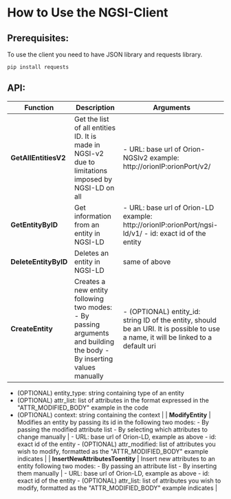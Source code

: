 # How to Use the NGSI-Client

## Prerequisites:

To use the client you need to have JSON library and requests library.
```
pip install requests
```

## API:

| Function                        | Description                                                                                                                                                  | Arguments                                                                                                                                                                                                                                                                                                                                                                 |
|---------------------------------|--------------------------------------------------------------------------------------------------------------------------------------------------------------|---------------------------------------------------------------------------------------------------------------------------------------------------------------------------------------------------------------------------------------------------------------------------------------------------------------------------------------------------------------------------|
| **GetAllEntitiesV2**            | Get the list of all entities ID. It is made in NGSI-v2 due to limitations imposed by NGSI-LD on all                                                          | - URL: base url of Orion-NGSIv2 example: http://orionIP:orionPort/v2/                                                                                                                                                                                                                                                                                                     |
| **GetEntityByID**               | Get information from an entity in NGSI-LD                                                                                                                    | - URL: base url of Orion-LD example: http://orionIP:orionPort/ngsi-ld/v1/ - id: exact id of the entity                                                                                                                                                                                                                                                                    |
| **DeleteEntityByID**            | Deletes an entity in NGSI-LD                                                                                                                                 | same of above                                                                                                                                                                                                                                                                                                                                                             |
| **CreateEntity**                | Creates a new entity following two modes: - By passing arguments and building the body - By inserting values manually                                        | - (OPTIONAL) entity_id: string ID of the entity, should be an URI. It is possible to use a name, it will be linked to a default uri 
- (OPTIONAL) entity_type: string containing type of an entity
- (OPTIONAL) attr_list: list of attributes in the format expressed in the "ATTR_MODIFIED_BODY" example  in the code
- (OPTIONAL) context: string containing the context |
| **ModifyEntity**                | Modifies an entity by passing its id in the following two modes: - By passing the modified attribute list - By selecting which attributes to change manually | - URL: base url of Orion-LD, example as above - id: exact id of the entity - (OPTIONAL) attr_modified: list of attributes you wish to modify, formatted as the "ATTR_MODIFIED_BODY" example indicates                                                                                                                                                                     |
| **InsertNewAttributesToentity** | Insert new attributes to an entity following two modes: - By passing an attribute list - By inserting them manually                                          | - URL: base url of Orion-LD, example as above - id: exact id of the entity - (OPTIONAL) attr_list: list of attributes you wish to modify, formatted as the "ATTR_MODIFIED_BODY" example indicates                                                                                                                                                                         |

